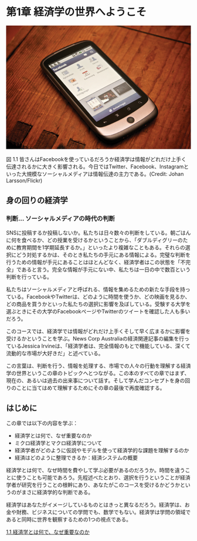 ﻿# 第1章 経済学の世界へようこそ

![Facebookアプリを開いたスマートフォンの写真](img/CNX_Econv1-2_C01_00.jpg)
<div class="figure_text">
    <span class="figure_title">図 1.1 皆さんはFacebookを使っているだろうか</span>経済学は情報がどれだけ上手く伝達されるかに大きく影響される。今日ではTwitter、Facebook、Instagramといった大規模なソーシャルメディアは情報伝達の主力である。(Credit: Johan Larsson/Flickr)
</div>

<div class="bring_it_home">
    <h2>
        身の回りの経済学
    </h2>
    <h3>
        判断... ソーシャルメディアの時代の判断
    </h3>
    <p>
        SNSに投稿するか投稿しないか。私たちは日々数々の判断をしている。朝ごはんに何を食べるか、どの授業を受けるかということから、「ダブルディグリーのために教育期間を1学期延長するか。」といったより複雑なこともある。それらの選択にどう対処するかは、そのとき私たちの手元にある情報による。完璧な判断を行うための情報が手元にあることはほとんどなく、経済学者はこの状態を「不完全」であると言う。完全な情報が手元にない中、私たちは一日の中で数百という判断を行っている。
    </p>
    <p>
        私たちはソーシャルメディアと呼ばれる、情報を集めるための新たな手段を持っている。FacebookやTwitterは、どのように時間を使うか、どの映画を見るか、どの商品を買うかといった私たちの選択に影響を及ぼしている。受験する大学を選ぶときにその大学のFacebookページやTwitterのツイートを確認した人も多いだろう。
    </p>
    <p>
        このコースでは、経済学では情報がどれだけ上手くそして早く広まるかに影響を受けるかということを学ぶ。News Corp Australiaの経済関連記事の編集を行っているJessica Irvineは、「経済学者は、完全情報のもとで機能している、深くて流動的な市場が大好きだ」と述べている。
    </p>
    <p>
        この言葉は、判断を行う、情報を処理する、市場での人々の行動を理解する経済学の世界というこの章のトピックへとつながる。この本のすべての章ではまず、現在の、あるいは過去の出来事について話す。そして学んだコンセプトを身の回りのことに当てはめて理解するためにその章の最後で再度確認する。
    </p>
</div>

## はじめに
この章では以下の内容を学ぶ：
* 経済学とは何で、なぜ重要なのか
* ミクロ経済学とマクロ経済学について
* 経済学者がどのように仮説やモデルを使って経済学的な課題を理解するのか
* 経済はどのように整理できるか：経済システムの概要

経済学とは何で、なぜ時間を費やして学ぶ必要があるのだろうか。時間を違うことに使うことも可能であろう。先程述べたとおり、選択を行うということが経済学者が研究を行うことの根幹にあり、あなたがこのコースを受けるかどうかというのがまさに経済学的な判断である。

経済学はあなたがイメージしているものとはきっと異なるだろう。経済学は、お金や財務、ビジネスについての学問でも、数学でもない。経済学は学問の領域であると同時に世界を観察するための1つの視点である。

[1.1 経済学とは何で、なぜ重要なのか](1-1-What-Is-Economics-and-Why-Is-It-Important)